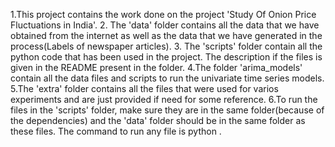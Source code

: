 1.This project contains the work done on the project 'Study Of Onion Price Fluctuations in India'.
2. The 'data' folder contains all the data that we have obtained from the internet as well as the data that we have generated in the process(Labels of newspaper articles).
3. The 'scripts' folder contain all the python code that has been used in the project. The description if the files is given in the README present in the folder.
4.The folder 'arima_models' contain all the data files and scripts to run the univariate time series models.
5.The 'extra' folder contains all the files that were used for varios experiments and are just provided if need for some reference.
6.To run the files in the 'scripts' folder, make sure they are in the same folder(because of the dependencies) and the 'data' folder should be in the same folder as these files. 
The command to run any file is python <filename>.
